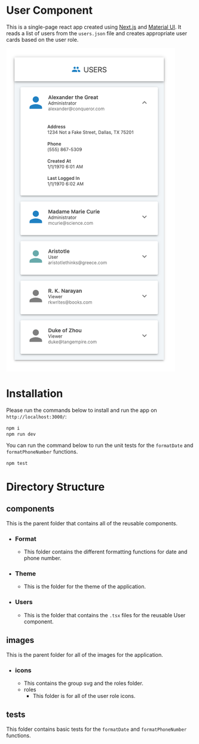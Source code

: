 # User Component

This is a single-page react app created using [Next.js](https://nextjs.org/docs/basic-features/typescript) and [Material UI](https://mui.com/). It reads a list of users from the `users.json` file and creates appropriate user cards based on the user role.

![screenshot](./screenshot1.png)

# Installation

Please run the commands below to install and run the app on `http://localhost:3000/`:

```
npm i
npm run dev
```

You can run the command below to run the unit tests for the `formatDate` and `formatPhoneNumber` functions.

```
npm test
```

# Directory Structure

## components

This is the parent folder that contains all of the reusable components.

- ### Format
  - This folder contains the different formatting functions for date and phone number.

* ### Theme

  - This is the folder for the theme of the application.

* ### Users

  - This is the folder that contains the `.tsx` files for the reusable User component.

## images

This is the parent folder for all of the images for the application.

- ### icons
  - This contains the group svg and the roles folder.
  - roles
    - This folder is for all of the user role icons.

## tests

This folder contains basic tests for the `formatDate` and `formatPhoneNumber` functions.
